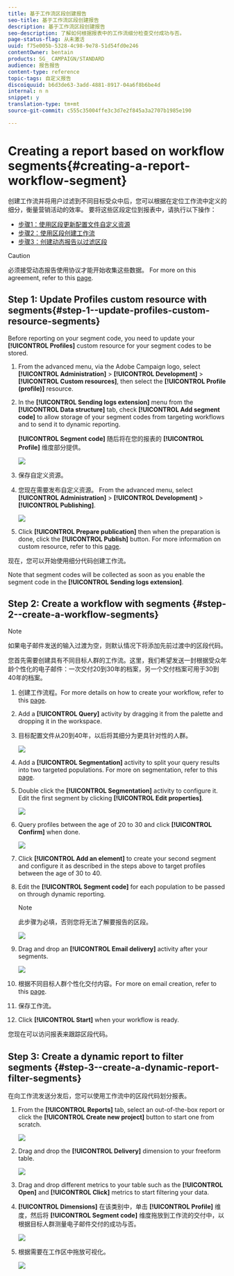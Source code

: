 ```yaml
---
title: 基于工作流区段创建报告
seo-title: 基于工作流区段创建报告
description: 基于工作流区段创建报告
seo-description: 了解如何根据报表中的工作流细分检查交付成功与否。
page-status-flag: 从未激活
uuid: f75e005b-5328-4c98-9e78-51d54fd0e246
contentOwner: bentain
products: SG_ CAMPAIGN/STANDARD
audience: 报告报告
content-type: reference
topic-tags: 自定义报告
discoiquuid: b6d3de63-3add-4881-8917-04a6f8b6be4d
internal: n n
snippet: y
translation-type: tm+mt
source-git-commit: c555c35004ffe3c3d7e2f845a3a2707b1985e190

---
```



# Creating a report based on workflow segments{#creating-a-report-workflow-segment}

创建工作流并将用户过滤到不同目标受众中后，您可以根据在定位工作流中定义的细分，衡量营销活动的效率。
要将这些区段定位到报表中，请执行以下操作：

* [步骤1：使用区段更新配置文件自定义资源](#step-1--update-profiles-custom-resource-segments)
* [步骤2：使用区段创建工作流](#step-2--create-a-workflow-segments)
* [步骤3：创建动态报告以过滤区段](#step-3--create-a-dynamic-report-filter-segments)

>[!CAUTION]
>必须接受动态报告使用协议才能开始收集这些数据。
>For more on this agreement, refer to this [page](../../reporting/using/about-dynamic-reports.md#dynamic-reporting-usage-agreement).

## Step 1: Update Profiles custom resource with segments{#step-1--update-profiles-custom-resource-segments}

Before reporting on your segment code, you need to update your **[!UICONTROL Profiles]** custom resource for your segment codes to be stored.

1. From the advanced menu, via the Adobe Campaign logo, select **[!UICONTROL Administration]** &gt; **[!UICONTROL Development]** &gt; **[!UICONTROL Custom resources]**, then select the **[!UICONTROL Profile (profile)]** resource.
1. In the **[!UICONTROL Sending logs extension]** menu from the **[!UICONTROL Data structure]** tab, check **[!UICONTROL Add segment code]** to allow storage of your segment codes from targeting workflows and to send it to dynamic reporting.

   **[!UICONTROL Segment code]** 随后将在您的报表的 **[!UICONTROL Profile]** 维度部分提供。

   ![](assets/report_segment_4.png)

1. 保存自定义资源。

1. 您现在需要发布自定义资源。
From the advanced menu, select **[!UICONTROL Administration]** &gt; **[!UICONTROL Development]** &gt; **[!UICONTROL Publishing]**.

   ![](assets/custom_profile_7.png)

1. Click **[!UICONTROL Prepare publication]** then when the preparation is done, click the **[!UICONTROL Publish]** button. For more information on custom resource, refer to this [page](../../developing/using/updating-the-database-structure.md).

现在，您可以开始使用细分代码创建工作流。

Note that segment codes will be collected as soon as you enable the segment code in the **[!UICONTROL Sending logs extension]**.

## Step 2: Create a workflow with segments {#step-2--create-a-workflow-segments}

>[!NOTE]
>如果电子邮件发送的输入过渡为空，则默认情况下将添加先前过渡中的区段代码。

您首先需要创建具有不同目标人群的工作流。这里，我们希望发送一封根据受众年龄个性化的电子邮件：一次交付20到30年的档案，另一个交付档案可用于30到40年的档案。

1. 创建工作流程。For more details on how to create your workflow, refer to this [page](../../automating/using/building-a-workflow.md).

1. Add a **[!UICONTROL Query]** activity by dragging it from the palette and dropping it in the workspace.

1. 目标配置文件从20到40年，以后将其细分为更具针对性的人群。

   ![](assets/report_segment_1.png)

1. Add a **[!UICONTROL Segmentation]** activity to split your query results into two targeted populations. For more on segmentation, refer to this [page](../../automating/using/targeting-data.md#segmenting-data).

1. Double click the **[!UICONTROL Segmentation]** activity to configure it. Edit the first segment by clicking **[!UICONTROL Edit properties]**.

   ![](assets/report_segment_7.png)

1. Query profiles between the age of 20 to 30 and click **[!UICONTROL Confirm]** when done.

   ![](assets/report_segment_8.png)

1. Click **[!UICONTROL Add an element]** to create your second segment and configure it as described in the steps above to target profiles between the age of 30 to 40.

1. Edit the **[!UICONTROL Segment code]** for each population to be passed on through dynamic reporting.

   >[!NOTE]
   >此步骤为必填，否则您将无法了解要报告的区段。

   ![](assets/report_segment_9.png)

1. Drag and drop an **[!UICONTROL Email delivery]** activity after your segments.

   ![](assets/report_segment_3.png)

1. 根据不同目标人群个性化交付内容。For more on email creation, refer to this [page](../../designing/using/about-email-content-design.md).

1. 保存工作流。

1. Click **[!UICONTROL Start]** when your workflow is ready.

您现在可以访问报表来跟踪区段代码。

## Step 3: Create a dynamic report to filter segments {#step-3--create-a-dynamic-report-filter-segments}

在向工作流发送分发后，您可以使用工作流中的区段代码划分报表。

1. From the **[!UICONTROL Reports]** tab, select an out-of-the-box report or click the **[!UICONTROL Create new project]** button to start one from scratch.

   ![](assets/custom_profile_18.png)
1. Drag and drop the **[!UICONTROL Delivery]** dimension to your freeform table.

   ![](assets/report_segment_5.png)

1. Drag and drop different metrics to your table such as the **[!UICONTROL Open]** and **[!UICONTROL Click]** metrics to start filtering your data.
1. **[!UICONTROL Dimensions]** 在该类别中，单击 **[!UICONTROL Profile]** 维度，然后将 **[!UICONTROL Segment code]** 维度拖放到工作流的交付中，以根据目标人群测量电子邮件交付的成功与否。

   ![](assets/report_segment_6.png)

1. 根据需要在工作区中拖放可视化。

   ![](assets/report_segment_10.png)
